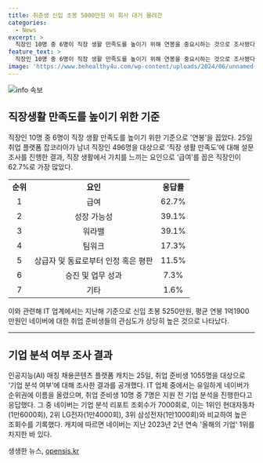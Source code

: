 ```yaml
---
title: 취준생 신입 초봉 5000만원 이 회사 대거 몰려간
categories:
  - News
excerpt: >
  직장인 10명 중 6명이 직장 생활 만족도를 높이기 위해 연봉을 중요시하는 것으로 조사됐다. IT 업계에서는 네이버에 대한 관심도가 높아, 취업준비생들이 네이버를 신입 초봉과 평균 연봉 측면에서 주목하고 있다. 또한, IT 업체 중에서는 네이버가 기업 분석 조회수 기반 7000회로 순위권에 이름을 올려 취업준비생들의 높은 관심을 받고 있다.
feature_text: >
  직장인 10명 중 6명이 직장 생활 만족도를 높이기 위해 연봉을 중요시하는 것으로 조사됐다. IT 업계에서는 네이버에 대한 관심도가 높아, 취업준비생들이 네이버를 신입 초봉과 평균 연봉 측면에서 주목하고 있다. 또한, IT 업체 중에서는 네이버가 기업 분석 조회수 기반 7000회로 순위권에 이름을 올려 취업준비생들의 높은 관심을 받고 있다.
image: 'https://www.behealthy4u.com/wp-content/uploads/2024/06/unnamed-file.png'
---
```


<p><img src="https://www.behealthy4u.com/wp-content/uploads/2024/06/unnamed-file.png" alt="info 속보" /></p>

<h2 data-ke-size="size26">직장생활 만족도를 높이기 위한 기준</h2>

<p data-ke-size="size16">직장인 10명 중 6명이 직장 생활 만족도를 높이기 위한 기준으로 '연봉'을 꼽았다. 25일 취업 플랫폼 잡코리아가 남녀 직장인 496명을 대상으로 ‘직장 생활 만족도’에 대해 설문조사를 진행한 결과, 직장 생활에서 가치를 느끼는 요인으로 ‘급여’를 꼽은 직장인이 62.7%로 가장 많았다.</p>

<table>
  <tr>
    <td style="text-align: center; height: 17px;"><b>순위</b></td>
    <td style="text-align: center; height: 17px;"><b>요인</b></td>
    <td style="text-align: center; height: 17px;"><b>응답률</b></td>
  </tr>
  <tr>
    <td style="text-align: center; height: 17px;">1</td>
    <td style="text-align: center; height: 17px;">급여</td>
    <td style="text-align: center; height: 17px;">62.7%</td>
  </tr>
  <tr>
    <td style="text-align: center; height: 17px;">2</td>
    <td style="text-align: center; height: 17px;">성장 가능성</td>
    <td style="text-align: center; height: 17px;">39.1%</td>
  </tr>
  <tr>
    <td style="text-align: center; height: 17px;">3</td>
    <td style="text-align: center; height: 17px;">워라밸</td>
    <td style="text-align: center; height: 17px;">39.1%</td>
  </tr>
  <tr>
    <td style="text-align: center; height: 17px;">4</td>
    <td style="text-align: center; height: 17px;">팀워크</td>
    <td style="text-align: center; height: 17px;">17.3%</td>
  </tr>
  <tr>
    <td style="text-align: center; height: 17px;">5</td>
    <td style="text-align: center; height: 17px;">상급자 및 동료로부터 인정 혹은 평판</td>
    <td style="text-align: center; height: 17px;">11.5%</td>
  </tr>
  <tr>
    <td style="text-align: center; height: 17px;">6</td>
    <td style="text-align: center; height: 17px;">승진 및 업무 성과</td>
    <td style="text-align: center; height: 17px;">7.3%</td>
  </tr>
  <tr>
    <td style="text-align: center; height: 17px;">7</td>
    <td style="text-align: center; height: 17px;">기타</td>
    <td style="text-align: center; height: 17px;">1.6%</td>
  </tr>
</table>

<p data-ke-size="size16">이와 관련해 IT 업계에서는 지난해 기준으로 신입 초봉 5250만원, 평균 연봉 1억1900만원인 네이버에 대한 취업 준비생들의 관심도가 상당히 높은 것으로 나타났다.</p>

<hr>

<h2 data-ke-size="size26">기업 분석 여부 조사 결과</h2>

<p data-ke-size="size16">인공지능(AI) 매칭 채용콘텐츠 플랫폼 캐치는 25일, 취업 준비생 1055명을 대상으로 ‘기업 분석 여부’에 대해 조사한 결과를 공개했다. IT 업체 중에서는 유일하게 네이버가 순위권에 이름을 올렸으며, 취업 준비생 10명 중 7명은 지원 전 기업 분석을 진행한다고 응답했다. 그 중 네이버는 기업 분석 리포트 조회수가 7000회로, 이는 1위인 현대자동차(1만6000회), 2위 LG전자(1만4000회), 3위 삼성전자(1만1000회)와 비교하여 높은 조회수를 기록했다. 캐치에 따르면 네이버는 지난 2023년 2년 연속 '올해의 기업' 1위를 차지한 바 있다.</p>
생생한 뉴스, <a href="https://opensis.kr" rel="dofollow">opensis.kr</a>


